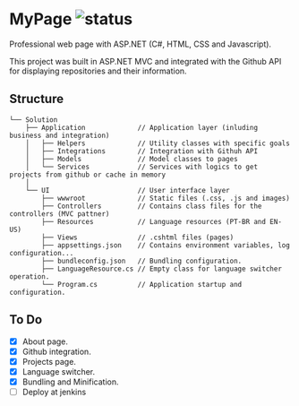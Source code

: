 # MyPage ![status](https://img.shields.io/static/v1?label=status&message=ready&color=blue)
Professional web page with ASP.NET (C#, HTML, CSS and Javascript).

This project was built in ASP.NET MVC and integrated with the Github API for displaying repositories and their information.

## Structure
```
└── Solution
    ├── Application             // Application layer (inluding business and integration)
    │   ├── Helpers             // Utility classes with specific goals
    │   ├── Integrations        // Integration with Githuh API
    │   ├── Models              // Model classes to pages
    │   └── Services            // Services with logics to get projects from github or cache in memory
    │    
    └── UI                      // User interface layer
        ├── wwwroot             // Static files (.css, .js and images)
        ├── Controllers         // Contains class files for the controllers (MVC pattner)
        ├── Resources           // Language resources (PT-BR and EN-US)
        ├── Views               // .cshtml files (pages)
        ├── appsettings.json    // Contains environment variables, log configuration...
        ├── bundleconfig.json   // Bundling configuration.
        ├── LanguageResource.cs // Empty class for language switcher operation. 
        └── Program.cs          // Application startup and configuration.
```

## To Do
- [x] About page.
- [x] Github integration.
- [x] Projects page.
- [x] Language switcher.
- [x] Bundling and Minification.
- [ ] Deploy at jenkins 
